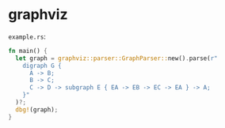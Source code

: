 # graphviz

`example.rs`:
```rust
fn main() {
  let graph = graphviz::parser::GraphParser::new().parse(r"
    digraph G {
      A -> B;
      B -> C;
      C -> D -> subgraph E { EA -> EB -> EC -> EA } -> A;
    }"
  )?;
  dbg!(graph);
}
```
